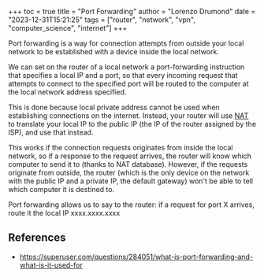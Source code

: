 +++
toc = true
title = "Port Forwarding"
author = "Lorenzo Drumond"
date = "2023-12-31T15:21:25"
tags = ["router",  "network",  "vpn",  "computer_science",  "internet"]
+++


Port forwarding is a way for connection attempts from outside your local
network to be established with a device inside the local network.

We can set on the router of a local network a port-forwarding instruction
that specifies a local IP and a port, so that every incoming request that
attempts to connect to the specified port will be routed to the computer at
the local network address specified.

This is done because local private address cannot be used when establishing
connections on the internet. Instead, your router will use [NAT](/wiki/NAT/) to translate
your local IP to the public IP (the IP of the router assigned by the ISP),
and use that instead.

This works if the connection requests originates from inside the local
network, so if a response to the request arrives, the router will know
which computer to send it to (thanks to NAT database). However, if the
requests originate from outside, the router (which is the only device
on the network with the public IP and a private IP, the default gateway)
won't be able to tell which computer it is destined to.

Port forwarding allows us to say to the router: if a request for port X
arrives, route it the local IP xxxx.xxxx.xxxx

## References
- https://superuser.com/questions/284051/what-is-port-forwarding-and-what-is-it-used-for
